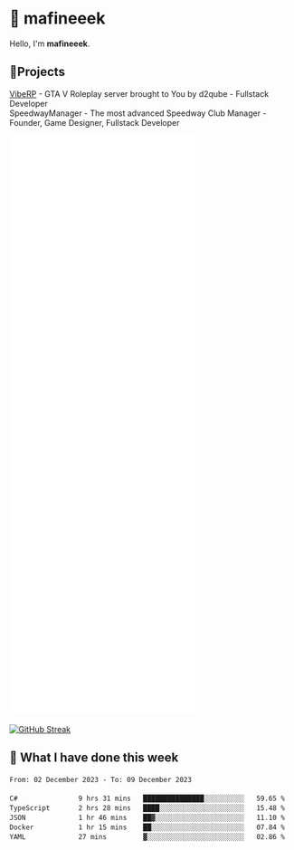 # 👋 mafineeek
Hello, I'm **mafineeek**.

## 📝Projects

[VibeRP](https://v-rp.pl) - GTA V Roleplay server brought to You by d2qube - Fullstack Developer<br/>
SpeedwayManager - The most advanced Speedway Club Manager - Founder, Game Designer, Fullstack Developer


![](./github-metrics.svg)

[![GitHub Streak](https://streak-stats.demolab.com/?user=mafineeek)](https://git.io/streak-stats)

## 📰 What I have done this week
<!--START_SECTION:waka-->

```txt
From: 02 December 2023 - To: 09 December 2023

C#               9 hrs 31 mins   ███████████████░░░░░░░░░░   59.65 %
TypeScript       2 hrs 28 mins   ████░░░░░░░░░░░░░░░░░░░░░   15.48 %
JSON             1 hr 46 mins    ██▓░░░░░░░░░░░░░░░░░░░░░░   11.10 %
Docker           1 hr 15 mins    ██░░░░░░░░░░░░░░░░░░░░░░░   07.84 %
YAML             27 mins         ▓░░░░░░░░░░░░░░░░░░░░░░░░   02.86 %
```

<!--END_SECTION:waka-->
